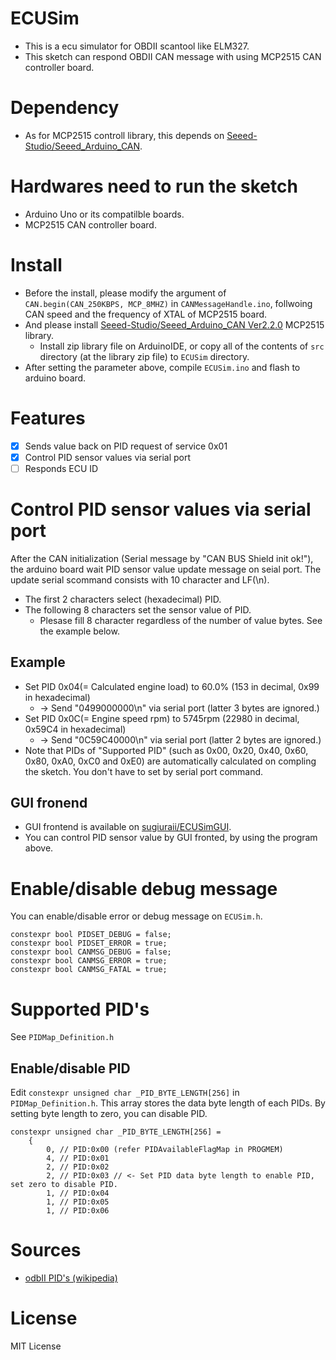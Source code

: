 # ECUSim
 * This is a ecu simulator for OBDII scantool like ELM327.
 * This sketch can respond OBDII CAN message with using MCP2515 CAN controller board.

# Dependency
 * As for MCP2515 controll library, this depends on [Seeed-Studio/Seeed_Arduino_CAN](https://github.com/Seeed-StudioSeeed_Arduino_CAN).

# Hardwares need to run the sketch
 * Arduino Uno or its compatilble boards.
 * MCP2515 CAN controller board.

# Install
 * Before the install, please modify the argument of `CAN.begin(CAN_250KBPS, MCP_8MHZ)` in `CANMessageHandle.ino`, follwoing CAN speed and the frequency of XTAL of MCP2515 board.
 * And please install [Seeed-Studio/Seeed_Arduino_CAN Ver2.2.0](https://github.com/Seeed-Studio/Seeed_Arduino_CAN/archive/refs/tags/v2.2.0.zip) MCP2515 library.
    * Install zip library file on ArduinoIDE, or copy all of the contents of `src` directory (at the library zip file) to `ECUSim` directory. 
 * After setting the parameter above, compile `ECUSim.ino` and flash to arduino board.

# Features
 * [x] Sends value back on PID request of service 0x01
 * [x] Control PID sensor values via serial port
 * [ ] Responds ECU ID

# Control PID sensor values via serial port
After the CAN initialization (Serial message by "CAN BUS Shield init ok!"), the arduino board wait PID sensor value update message on seial port.
The update serial scommand consists with 10 character and LF(\n).
 * The first 2 characters select (hexadecimal) PID.
 * The following 8 characters set the sensor value of PID.
    * Plesase fill 8 character regardless of the number of value bytes. See the example below.
## Example
- Set PID 0x04(= Calculated engine load) to 60.0% (153 in decimal, 0x99 in hexadecimal)
    - -> Send "0499000000\n" via serial port (latter 3 bytes are ignored.)
- Set PID 0x0C(= Engine speed rpm) to 5745rpm (22980 in decimal, 0x59C4 in hexadecimal)
    - -> Send "0C59C40000\n" via serial port (latter 2 bytes are ignored.)
- Note that PIDs of "Supported PID" (such as 0x00, 0x20, 0x40, 0x60, 0x80, 0xA0, 0xC0 and 0xE0) are automatically calculated on compling the sketch. You don't have to set by serial port command. 
## GUI fronend
- GUI frontend is available on [sugiuraii/ECUSimGUI](https://github.com/sugiuraii/ECUSimGUI).
- You can control PID sensor value by GUI fronted, by using the program above.

# Enable/disable debug message
You can enable/disable error or debug message on `ECUSim.h`.
```
constexpr bool PIDSET_DEBUG = false;
constexpr bool PIDSET_ERROR = true;
constexpr bool CANMSG_DEBUG = false;
constexpr bool CANMSG_ERROR = true;
constexpr bool CANMSG_FATAL = true;
```

# Supported PID's
See `PIDMap_Definition.h`
## Enable/disable PID
Edit `constexpr unsigned char _PID_BYTE_LENGTH[256]` in `PIDMap_Definition.h`. This array stores the data byte length of each PIDs. By setting byte length to zero, you can disable PID.
```
constexpr unsigned char _PID_BYTE_LENGTH[256] =
    {
        0, // PID:0x00 (refer PIDAvailableFlagMap in PROGMEM)
        4, // PID:0x01
        2, // PID:0x02
        2, // PID:0x03 // <- Set PID data byte length to enable PID, set zero to disable PID.
        1, // PID:0x04
        1, // PID:0x05
        1, // PID:0x06
```
# Sources
* [odbII PID's (wikipedia)](https://en.wikipedia.org/wiki/OBD-II_PIDs)

# License
MIT License
